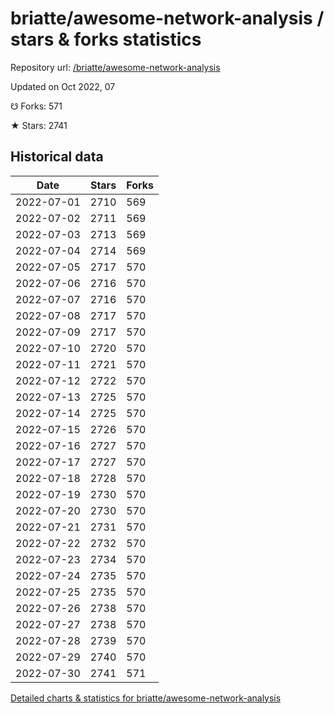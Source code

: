 # briatte/awesome-network-analysis / stars & forks statistics

Repository url: [/briatte/awesome-network-analysis](https://github.com/briatte/awesome-network-analysis)

Updated on Oct 2022, 07

☋ Forks: 571

★ Stars: 2741

## Historical data
| Date | Stars | Forks |
|------|-------|-------|
| 2022-07-01 | 2710 | 569 | 
| 2022-07-02 | 2711 | 569 | 
| 2022-07-03 | 2713 | 569 | 
| 2022-07-04 | 2714 | 569 | 
| 2022-07-05 | 2717 | 570 | 
| 2022-07-06 | 2716 | 570 | 
| 2022-07-07 | 2716 | 570 | 
| 2022-07-08 | 2717 | 570 | 
| 2022-07-09 | 2717 | 570 | 
| 2022-07-10 | 2720 | 570 | 
| 2022-07-11 | 2721 | 570 | 
| 2022-07-12 | 2722 | 570 | 
| 2022-07-13 | 2725 | 570 | 
| 2022-07-14 | 2725 | 570 | 
| 2022-07-15 | 2726 | 570 | 
| 2022-07-16 | 2727 | 570 | 
| 2022-07-17 | 2727 | 570 | 
| 2022-07-18 | 2728 | 570 | 
| 2022-07-19 | 2730 | 570 | 
| 2022-07-20 | 2730 | 570 | 
| 2022-07-21 | 2731 | 570 | 
| 2022-07-22 | 2732 | 570 | 
| 2022-07-23 | 2734 | 570 | 
| 2022-07-24 | 2735 | 570 | 
| 2022-07-25 | 2735 | 570 | 
| 2022-07-26 | 2738 | 570 | 
| 2022-07-27 | 2738 | 570 | 
| 2022-07-28 | 2739 | 570 | 
| 2022-07-29 | 2740 | 570 | 
| 2022-07-30 | 2741 | 571 | 


[Detailed charts & statistics for briatte/awesome-network-analysis](https://reviewgithub.com/rep/briatte/awesome-network-analysis)
